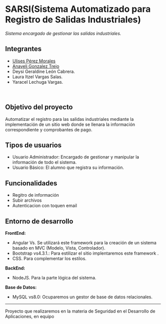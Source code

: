 # SARSI(Sistema Automatizado para Registro de Salidas Industriales)
_Sistema encargado de gestionar las salidas industriales._

## Integrantes

* [Ulises Pérez Morales](https://github.com/upm1) 
* [Anayeli Gonzalez Trejo](https://github.com/ana14624)  
* Deysi Geraldine León Cabrera.
* Laura Itzel Vargas Salas.
* Yaracel Lechuga Vargas.
<br>

## Objetivo del proyecto
Automatizar el registro para las salidas industriales mediante la implementación de un sitio web donde se llenara la información correspondiente y comprobantes de pago. 
<br>
## Tipos de usuarios
* Usuario Administrador: Encargado de gestionar y manipular la información de todo el sistema.
* Usuario Básico: El alumno que registra su información.
## Funcionalidades
* Regitro de información
* Subir archivos
* Autenticacion con toquen email
## Entorno de desarrollo
<strong>FrontEnd:</strong>
* Angular Vs. Se utilizará este framework para la creación de un sistema basado en MVC (Modelo, Vista, Controlador).
* Bootstrap vs4.3.1.: Para estilizar el sitio implentaremos este framework .
* CSS. Para complementar los estilos.

<strong>BackEnd:</strong>
* NodeJS. Para la parte lógica del sistema.

<strong>Base de Datos:</strong>
* MySQL vs8.0: Ocuparemos un gestor de base de datos relacionales.
<hr>
Proyecto que realizaremos en la materia de Seguridad en el Desarrollo de Aplicaciones, en equipo
